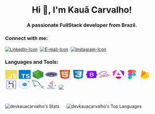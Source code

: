 <h1 align="center">Hi 👋, I'm Kauã Carvalho!</h1>
<h3 align="center">A passionate FullStack developer from Brazil.</h3>

<h3 align="left">Connect with me:</h3>
<p align="left">
<a href="https://linkedin.com/in/kaua-carvalho" target="_blank"><img align="center" src="https://upload.wikimedia.org/wikipedia/commons/thumb/8/81/LinkedIn_icon.svg/2048px-LinkedIn_icon.svg.png" alt="LinkedIn-Icon" height="40" width="40" /></a>&nbsp;
<a href="mailto:dev.kauacarvalho@gmail.com" target="_blank"><img align="center" src="https://upload.wikimedia.org/wikipedia/commons/thumb/7/7e/Gmail_icon_%282020%29.svg/1024px-Gmail_icon_%282020%29.svg.png" alt="E-mail-Icon" height="40" width="50" /></a>&nbsp;
<a href="https://www.instagram.com/string_kaua/" target="_blank"><img align="center" src="https://upload.wikimedia.org/wikipedia/commons/thumb/a/a5/Instagram_icon.png/2048px-Instagram_icon.png" alt="Instagram-Icon" height="40" width="40" /></a>
</p>

<h3 align="left">Languages and Tools:</h3>
<p align="left" style="display: inline_block">
  <a href="https://developer.mozilla.org/en-US/docs/Web/JavaScript" target="_blank" style="color: transparent">
    <img alt="JavaScript-Icon" height="30" width="40" src="https://raw.githubusercontent.com/devicons/devicon/master/icons/javascript/javascript-plain.svg">
  </a>
  <a href="https://www.typescriptlang.org/" target="_blank" style="color: transparent">
    <img alt="TypeScript-Icon" height="30" width="40" src="https://raw.githubusercontent.com/devicons/devicon/master/icons/typescript/typescript-original.svg">
  </a>
  <a href="https://nodejs.org/" target="_blank" style="color: transparent">
    <img alt="NodeJs-Icon" height="30" width="40" src="https://raw.githubusercontent.com/devicons/devicon/master/icons/nodejs/nodejs-original.svg">
  </a>
  <a href="https://www.php.net/" target="_blank" style="color: transparent">
    <img alt="PHP-Icon" height="30" width="40" src="https://raw.githubusercontent.com/devicons/devicon/master/icons/php/php-original.svg">
  </a>
  <a href="https://developer.mozilla.org/pt-BR/docs/Web/HTML" target="_blank" style="color: transparent">
    <img alt="HTML-Icon" height="30" width="40" src="https://raw.githubusercontent.com/devicons/devicon/master/icons/html5/html5-original.svg">
  </a>
  <a href="https://developer.mozilla.org/pt-BR/docs/Web/CSS" target="_blank" style="color: transparent">
    <img alt="CSS-Icon" height="30" width="40" src="https://raw.githubusercontent.com/devicons/devicon/master/icons/css3/css3-original.svg">
  </a>
  <a href="https://getbootstrap.com/" target="_blank" style="color: transparent">
    <img alt="BootStrap-Icon" height="30" width="40" src="https://raw.githubusercontent.com/devicons/devicon/master/icons/bootstrap/bootstrap-original.svg">
  </a>
  <a href="https://sass-lang.com/" target="_blank" style="color: transparent">
    <img alt="Sass-Icon" height="30" width="40" src="https://raw.githubusercontent.com/devicons/devicon/master/icons/sass/sass-original.svg">
  </a>
  <a href="https://angular.dev/" target="_blank" style="color: transparent">
    <img alt="Angular-Icon" height="30" width="40" src="https://raw.githubusercontent.com/devicons/devicon/master/icons/angular/angular-original.svg">
  </a>
  <a href="https://www.figma.com/" target="_blank" style="color: transparent">
    <img alt="Figma-Icon" height="30" width="40" src="https://raw.githubusercontent.com/devicons/devicon/master/icons/figma/figma-original.svg">
  </a>
  <a href="https://firebase.google.com/" target="_blank" style="color: transparent">
    <img alt="Firebase-Icon" height="30" width="40" src="https://raw.githubusercontent.com/devicons/devicon/master/icons/firebase/firebase-original.svg">
  </a>
  <a href="https://www.heroku.com/" target="_blank" style="color: transparent">
    <img alt="Heroku-Icon" height="30" width="40" src="https://raw.githubusercontent.com/devicons/devicon/master/icons/heroku/heroku-original.svg">
  </a>
  <a href="https://ionicframework.com/" target="_blank" style="color: transparent">
    <img alt="Ionic-Icon" height="30" width="40" src="https://raw.githubusercontent.com/devicons/devicon/master/icons/ionic/ionic-original.svg">
  </a>
  <a href="https://www.mysql.com/" target="_blank" style="color: transparent">
    <img alt="MySql-Icon" height="30" width="40" src="https://raw.githubusercontent.com/devicons/devicon/master/icons/mysql/mysql-original.svg">
  </a>
  <a href="https://dev.java/" target="_blank" style="color: transparent">
    <img alt="Java-Icon" height="30" width="40" src="https://raw.githubusercontent.com/devicons/devicon/master/icons/java/java-original.svg">
  </a>
  <a href="https://spring.io/projects/spring-boot" target="_blank" style="color: transparent">
    <img alt="Spring-Boot-Icon" height="30" width="50" src="https://user-images.githubusercontent.com/33158051/103466606-760a4000-4d14-11eb-9941-2f3d00371471.png">
  </a>

</p><br>

![devkauacarvalho's Stats](https://github-readme-stats.vercel.app/api?username=devkauacarvalho&theme=gotham&show_icons=true&hide_border=true&count_private=true)&nbsp;&nbsp;&nbsp;&nbsp;&nbsp;
![devkauacarvalho's Top Languages](https://github-readme-stats.vercel.app/api/top-langs/?username=devkauacarvalho&theme=gotham&show_icons=true&hide_border=true&layout=compact)
